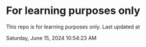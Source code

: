 # For learning purposes only
This repo is for learning purposes only.
Last updated at

Saturday, June 15, 2024 10:54:23 AM

